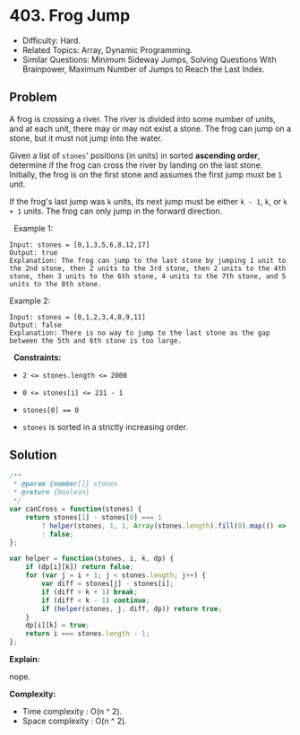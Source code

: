 # 403. Frog Jump

- Difficulty: Hard.
- Related Topics: Array, Dynamic Programming.
- Similar Questions: Minimum Sideway Jumps, Solving Questions With Brainpower, Maximum Number of Jumps to Reach the Last Index.

## Problem

A frog is crossing a river. The river is divided into some number of units, and at each unit, there may or may not exist a stone. The frog can jump on a stone, but it must not jump into the water.

Given a list of `stones`' positions (in units) in sorted **ascending order**, determine if the frog can cross the river by landing on the last stone. Initially, the frog is on the first stone and assumes the first jump must be `1` unit.

If the frog's last jump was `k` units, its next jump must be either `k - 1`, `k`, or `k + 1` units. The frog can only jump in the forward direction.

 
Example 1:

```
Input: stones = [0,1,3,5,6,8,12,17]
Output: true
Explanation: The frog can jump to the last stone by jumping 1 unit to the 2nd stone, then 2 units to the 3rd stone, then 2 units to the 4th stone, then 3 units to the 6th stone, 4 units to the 7th stone, and 5 units to the 8th stone.
```

Example 2:

```
Input: stones = [0,1,2,3,4,8,9,11]
Output: false
Explanation: There is no way to jump to the last stone as the gap between the 5th and 6th stone is too large.
```

 
**Constraints:**


	
- `2 <= stones.length <= 2000`
	
- `0 <= stones[i] <= 231 - 1`
	
- `stones[0] == 0`
	
- `stones` is sorted in a strictly increasing order.



## Solution

```javascript
/**
 * @param {number[]} stones
 * @return {boolean}
 */
var canCross = function(stones) {
    return stones[1] - stones[0] === 1
        ? helper(stones, 1, 1, Array(stones.length).fill(0).map(() => ({})))
        : false;
};

var helper = function(stones, i, k, dp) {
    if (dp[i][k]) return false;
    for (var j = i + 1; j < stones.length; j++) {
        var diff = stones[j] - stones[i];
        if (diff > k + 1) break;
        if (diff < k - 1) continue;
        if (helper(stones, j, diff, dp)) return true;
    }
    dp[i][k] = true;
    return i === stones.length - 1;
};
```

**Explain:**

nope.

**Complexity:**

* Time complexity : O(n ^ 2).
* Space complexity : O(n ^ 2).
